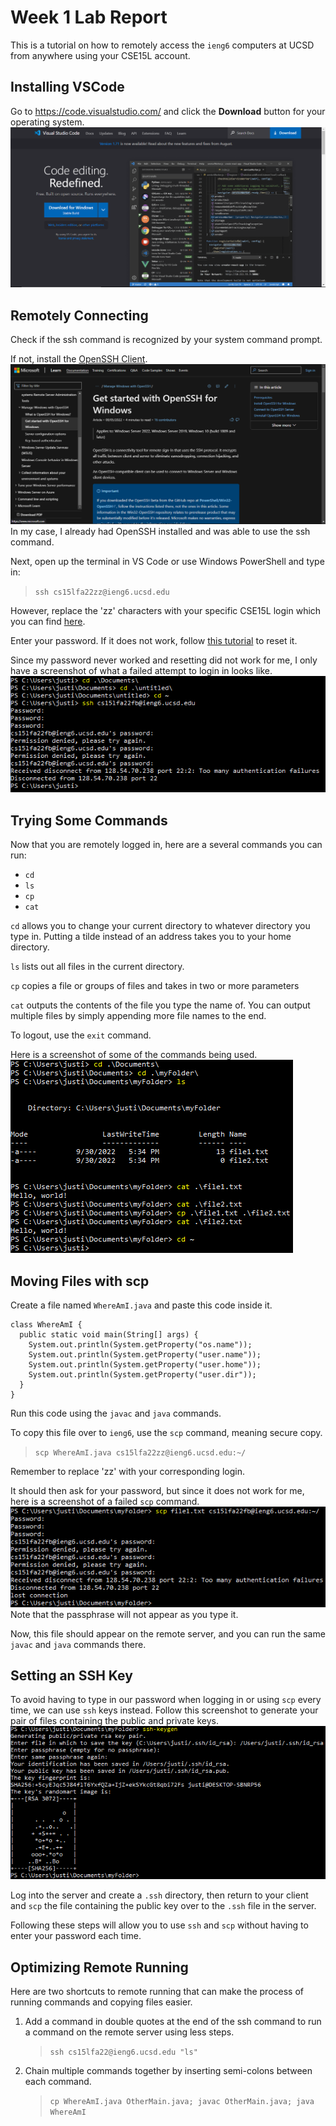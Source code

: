 # Week 1 Lab Report

This is a tutorial on how to remotely access the `ieng6` computers at UCSD from anywhere using your CSE15L account.

## Installing VSCode

Go to https://code.visualstudio.com/ and click the **Download** button for your operating system.
![vscode_image](vscode_download.png)

## Remotely Connecting

Check if the ssh command is recognized by your system command prompt.

If not, install the [OpenSSH Client](https://learn.microsoft.com/en-us/windows-server/administration/openssh/openssh_install_firstuse?tabs=gui).
![openssh_image](openssh_install.png)
In my case, I already had OpenSSH installed and was able to use the ssh command.

Next, open up the terminal in VS Code or use Windows PowerShell and type in:

> `ssh cs15lfa22zz@ieng6.ucsd.edu`

However, replace the 'zz' characters with your specific CSE15L login which you can find [here](https://sdacs.ucsd.edu/~icc/index.php).

Enter your password. If it does not work, follow [this tutorial](https://docs.google.com/document/d/1hs7CyQeh-MdUfM9uv99i8tqfneos6Y8bDU0uhn1wqho/edit) to reset it.

Since my password never worked and resetting did not work for me, I only have a screenshot of what a failed attempt to login in looks like.
![login_fail_image](login_fail.png)

## Trying Some Commands

Now that you are remotely logged in, here are a several commands you can run:

- `cd`
- `ls`
- `cp`
- `cat`

`cd` allows you to change your current directory to whatever directory you type in. Putting a tilde instead of an address takes you to your home directory.

`ls` lists out all files in the current directory.

`cp` copies a file or groups of files and takes in two or more parameters

`cat` outputs the contents of the file you type the name of. You can output multiple files by simply appending more file names to the end.

To logout, use the `exit` command.

Here is a screenshot of some of the commands being used.
![commands_image](commands.png)

## Moving Files with scp

Create a file named `WhereAmI.java` and paste this code inside it.

```
class WhereAmI {
  public static void main(String[] args) {
    System.out.println(System.getProperty("os.name"));
    System.out.println(System.getProperty("user.name"));
    System.out.println(System.getProperty("user.home"));
    System.out.println(System.getProperty("user.dir"));
  }
}
```

Run this code using the `javac` and `java` commands.

To copy this file over to `ieng6`, use the `scp` command, meaning secure copy.

> `scp WhereAmI.java cs15lfa22zz@ieng6.ucsd.edu:~/`

Remember to replace 'zz' with your corresponding login.

It should then ask for your password, but since it does not work for me, here is a screenshot of a failed `scp` command.
![failed_scp_image](failed_scp.png)
Note that the passphrase will not appear as you type it.

Now, this file should appear on the remote server, and you can run the same `javac` and `java` commands there.

## Setting an SSH Key

To avoid having to type in our password when logging in or using `scp` every time, we can use `ssh` keys instead. Follow this screenshot to generate your pair of files containing the public and private keys.
![keygen_image](keygen.png)

Log into the server and create a `.ssh` directory, then return to your client and `scp` the file containing the public key over to the `.ssh` file in the server.

Following these steps will allow you to use `ssh` and `scp` without having to enter your password each time.

## Optimizing Remote Running

Here are two shortcuts to remote running that can make the process of running commands and copying files easier.

1. Add a command in double quotes at the end of the ssh command to run a command on the remote server using less steps.
   > `ssh cs15lfa22@ieng6.ucsd.edu "ls"`
2. Chain multiple commands together by inserting semi-colons between each command.
   > `cp WhereAmI.java OtherMain.java; javac OtherMain.java; java WhereAmI`
